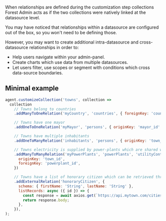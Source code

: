 When relationships are defined during the customization step collections Forest Admin acts as if the two collections were natively linked at the datasource level.

You may have noticed that relationships within a datasource are configured out of the box, so you won't need to be defining those.

However, you may want to create additional intra-datasource and cross-datasource relationships in order to:

- Help users navigate within your admin-panel.
- Create charts which use data from multiple datasources.
- Let users filter, use scopes or segment with conditions which cross data-source boundaries.

## Minimal example

```javascript
agent.customizeCollection('towns', collection =>
  collection
    // Towns belong to countries
    .addManyToOneRelation('myCountry', 'countries', { foreignKey: 'country_id' })

    // Towns have one mayor
    .addOneToOneRelation('myMayor', 'persons', { originKey: 'mayor_id' })

    // Towns have multiple inhabitants
    .addOneToManyRelation('inhabitants', 'persons', { originKey: 'town_id' })

    // Towns electricity is supplied by power-plants which are shared with other towns.
    .addManyToManyRelation('myPowerPlants', 'powerPlants', 'utilityContracts', {
      originKey: 'town_id',
      foreignKey: 'powerplant_id',
    })

    // Towns have a list of honorary citizen which can be retrieved through a public API
    .addExternalRelation('honoraryCitizen', {
      schema: { firstName: 'String', lastName: 'String' },
      listRecords: async ({ id }) => {
        const response = await axios.get(`https://api.mytown.com/cities/${id}/honorary-citizen`);
        return response.body;
      },
    }),
);
```
